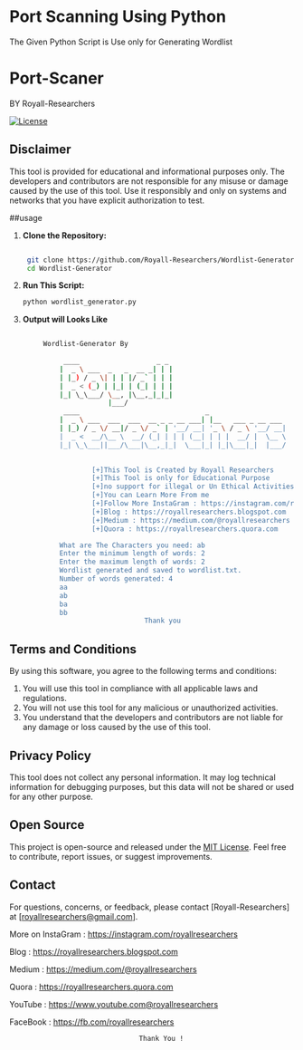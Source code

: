 # Port Scanning Using Python
The Given Python Script is Use only for Generating Wordlist
# Port-Scaner
BY Royall-Researchers

[![License](https://img.shields.io/badge/License-MIT-blue.svg)](LICENSE)

## Disclaimer

This tool is provided for educational and informational purposes only. The developers and contributors are not responsible for any misuse or damage caused by the use of this tool. Use it responsibly and only on systems and networks that you have explicit authorization to test.

##usage

1. **Clone the Repository:**

   ```bash
   
    git clone https://github.com/Royall-Researchers/Wordlist-Generator
    cd Wordlist-Generator

2. **Run This Script:**

   ```bash
   python wordlist_generator.py

3. **Output will Looks Like**

   ```bash

        Wordlist-Generator By
  
             ____                   _ _ 
            |  _ \ ___  _   _  __ _| | |
            | |_) / _ \| | | |/ _` | | |
            |  _ < (_) | |_| | (_| | | |
            |_| \_\___/ \__, |\__,_|_|_|
                        |___/           
             ____                               _                   
            |  _ \ ___  ___  ___  __ _ _ __ ___| |__   ___ _ __ ___ 
            | |_) / _ \/ __|/ _ \/ _` | '__/ __| '_ \ / _ \ '__/ __|
            |  _ <  __/\__ \  __/ (_| | | | (__| | | |  __/ |  \__ \ 
            |_| \_\___||___/\___|\__,_|_|  \___|_| |_|\___|_|  |___/
             

	                [+]This Tool is Created by Royall Researchers 
	                [+]This Tool is only for Educational Purpose 
                    [+]no support for illegal or Un Ethical Activities 
                    [+]You can Learn More From me 
                    [+]Follow More InstaGram : https://instagram.com/royallresearchers 
                    [+]Blog : https://royallresearchers.blogspot.com 
                    [+]Medium : https://medium.com/@royallresearchers 
                    [+]Quora : https://royallresearchers.quora.com 

            What are The Characters you need: ab
            Enter the minimum length of words: 2
            Enter the maximum length of words: 2
            Wordlist generated and saved to wordlist.txt.
            Number of words generated: 4
            aa
            ab
            ba
            bb
                                 Thank you                       

## Terms and Conditions

By using this software, you agree to the following terms and conditions:

1. You will use this tool in compliance with all applicable laws and regulations.
2. You will not use this tool for any malicious or unauthorized activities.
3. You understand that the developers and contributors are not liable for any damage or loss caused by the use of this tool.

## Privacy Policy

This tool does not collect any personal information. It may log technical information for debugging purposes, but this data will not be shared or used for any other purpose.

## Open Source

This project is open-source and released under the [MIT License](LICENSE). Feel free to contribute, report issues, or suggest improvements.

## Contact

For questions, concerns, or feedback, please contact [Royall-Researchers] at [royallresearchers@gmail.com].


More on InstaGram : https://instagram.com/royallresearchers

Blog : https://royallresearchers.blogspot.com

Medium : https://medium.com/@royallresearchers

Quora : https://royallresearchers.quora.com

YouTube : https://www.youtube.com@royallresearchers

FaceBook : https://fb.com/royallresearchers


                                    Thank You !
